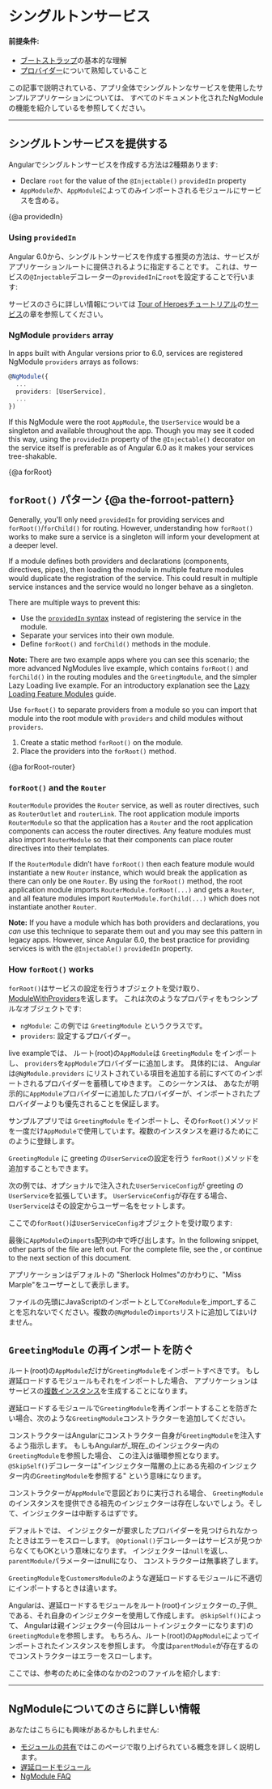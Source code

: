 # シングルトンサービス

#### 前提条件:

* [ブートストラップ](guide/bootstrapping)の基本的な理解
* [プロバイダー](guide/providers)について熟知していること

この記事で説明されている、アプリ全体でシングルトンなサービスを使用したサンプルアプリケーションについては、
すべてのドキュメント化されたNgModuleの機能を紹介している<live-example name="ngmodules"></live-example>を参照してください。

<hr />

## シングルトンサービスを提供する

Angularでシングルトンサービスを作成する方法は2種類あります:

* Declare `root` for the value of the `@Injectable()` `providedIn` property
* `AppModule`か、`AppModule`によってのみインポートされるモジュールにサービスを含める。

{@a providedIn}

### Using `providedIn`

Angular 6.0から、シングルトンサービスを作成する推奨の方法は、サービスがアプリケーションルートに提供されるように指定することです。 これは、サービスの`@Injectable`デコレーターの`providedIn`に`root`を設定することで行います:

<code-example path="providers/src/app/user.service.0.ts"  header="src/app/user.service.ts" linenums="false"> </code-example>


サービスのさらに詳しい情報については
[Tour of Heroesチュートリアル](tutorial)の[サービス](tutorial/toh-pt4)の章を参照してください。

### NgModule `providers` array

In apps built with Angular versions prior to 6.0, services are registered NgModule `providers` arrays as follows:

```ts
@NgModule({
  ...
  providers: [UserService],
  ...
})

```

If this NgModule were the root `AppModule`, the `UserService` would be a singleton and available
throughout the app. Though you may see it coded this way, using the `providedIn` property of the `@Injectable()` decorator on the service itself is preferable as of Angular 6.0 as it makes your services tree-shakable.

{@a forRoot}

## `forRoot()` パターン {@a the-forroot-pattern}

Generally, you'll only need `providedIn` for providing services and `forRoot()`/`forChild()` for routing. However, understanding how `forRoot()` works to make sure a service is a singleton will inform your development at a deeper level.

If a module defines both providers and declarations (components, directives, pipes),
then loading the module in multiple feature modules would duplicate the registration of the service. This could result in multiple service instances and the service would no longer behave as a singleton.

There are multiple ways to prevent this:

* Use the [`providedIn` syntax](guide/singleton-services#providedIn) instead of registering the service in the module.
* Separate your services into their own module.
* Define `forRoot()` and `forChild()` methods in the module.

<div class="alert is-helpful">

**Note:** There are two example apps where you can see this scenario; the more advanced <live-example noDownload>NgModules live example</live-example>, which contains `forRoot()` and `forChild()` in the routing modules and the `GreetingModule`, and the simpler <live-example name="lazy-loading-ngmodules" noDownload>Lazy Loading live example</live-example>. For an introductory explanation see the [Lazy Loading Feature Modules](guide/lazy-loading-ngmodules) guide.

</div>


Use `forRoot()` to
separate providers from a module so you can import that module into the root module
with `providers` and child modules without `providers`.

1. Create a static method `forRoot()` on the module.
2. Place the providers into the `forRoot()` method.

<code-example path="ngmodules/src/app/greeting/greeting.module.ts" region="for-root" header="src/app/greeting/greeting.module.ts" linenums="false"> </code-example>


{@a forRoot-router}

### `forRoot()` and the `Router`

`RouterModule` provides the `Router` service, as well as router directives, such as `RouterOutlet` and `routerLink`. The root application module imports `RouterModule` so that the application has a `Router` and the root application components can access the router directives. Any feature modules must also import `RouterModule` so that their components can place router directives into their templates.

If the `RouterModule` didn’t have `forRoot()` then each feature module would instantiate a new `Router` instance, which would break the application as there can only be one `Router`. By using the `forRoot()` method, the root application module imports `RouterModule.forRoot(...)` and gets a `Router`, and all feature modules import `RouterModule.forChild(...)` which does not instantiate another `Router`.

<div class="alert is-helpful">

**Note:** If you have a module which has both providers and declarations,
you _can_ use this
technique to separate them out and you may see this pattern in legacy apps.
However, since Angular 6.0, the best practice for providing services is with the
`@Injectable()` `providedIn` property.

</div>

### How `forRoot()` works

`forRoot()`はサービスの設定を行うオブジェクトを受け取り、
[ModuleWithProviders](api/core/ModuleWithProviders)を返します。
これは次のようなプロパティをもつシンプルなオブジェクトです:

* `ngModule`: この例では `GreetingModule` というクラスです。
* `providers`: 設定するプロバイダー。

<live-example name="ngmodules">live example</live-example>では、
ルート(root)の`AppModule`は `GreetingModule` をインポートし、
`providers`を`AppModule`プロバイダーに追加します。
具体的には、
Angularは`@NgModule.providers`
にリストされている項目を追加する前にすべてのインポートされるプロバイダーを蓄積してゆきます。
このシーケンスは、
あなたが明示的に`AppModule`プロバイダーに追加したプロバイダーが、インポートされたプロバイダーよりも優先されることを保証します。

サンプルアプリでは `GreetingModule` をインポートし、その`forRoot()`メソッドを一度だけ`AppModule`で使用しています。複数のインスタンスを避けるためにこのように登録します。

`GreetingModule` に greeting の`UserService`の設定を行う
`forRoot()`メソッドを追加することもできます。

次の例では、オプショナルで注入された`UserServiceConfig`が greeting の`UserService`を拡張しています。
`UserServiceConfig`が存在する場合、`UserService`はその設定からユーザー名をセットします。

<code-example path="ngmodules/src/app/greeting/user.service.ts" region="ctor" header="src/app/greeting/user.service.ts (constructor)" linenums="false">

</code-example>

ここでの`forRoot()`は`UserServiceConfig`オブジェクトを受け取ります:

<code-example path="ngmodules/src/app/greeting/greeting.module.ts" region="for-root" header="src/app/greeting/greeting.module.ts (forRoot)" linenums="false">

</code-example>

最後に`AppModule`の`imports`配列の中で呼び出します。In the following
snippet, other parts of the file are left out. For the complete file, see the <live-example name="ngmodules"></live-example>, or continue to the next section of this document.

<code-example path="ngmodules/src/app/app.module.ts" region="import-for-root" header="src/app/app.module.ts (imports)" linenums="false">

</code-example>

アプリケーションはデフォルトの "Sherlock Holmes"のかわりに、"Miss Marple"をユーザーとして表示します。

ファイルの先頭にJavaScriptのインポートとして`CoreModule`を_import_することを忘れないでください。複数の`@NgModule`の`imports`リストに追加してはいけません。

<!-- KW--Does this mean that if we need it elsewhere we only import it at the top? I thought the services would all be available since we were importing it into `AppModule` in `providers`. -->

## `GreetingModule` の再インポートを防ぐ

ルート(root)の`AppModule`だけが`GreetingModule`をインポートすべきです。
もし遅延ロードするモジュールもそれをインポートした場合、
アプリケーションはサービスの[複数インスタンス](guide/ngmodule-faq#q-why-bad)を生成することになります。

遅延ロードするモジュールで`GreetingModule`を再インポートすることを防ぎたい場合、次のような`GreetingModule`コンストラクターを追加してください。

<code-example path="ngmodules/src/app/greeting/greeting.module.ts" region="ctor" header="src/app/greeting/greeting.module.ts" linenums="false">

</code-example>

コンストラクターはAngularにコンストラクター自身が`GreetingModule`を注入するよう指示します。
もしもAngularが_現在_のインジェクター内の`GreetingModule`を参照した場合、
この注入は循環参照となります。
`@SkipSelf()`デコレーターは"インジェクター階層の上にある先祖のインジェクター内の`GreetingModule`を参照する"
という意味になります。

コンストラクターが`AppModule`で意図どおりに実行される場合、
`GreetingModule`のインスタンスを提供できる祖先のインジェクターは存在しないでしょう。そして、インジェクターは中断するはずです。

デフォルトでは、
インジェクターが要求したプロバイダーを見つけられなかったときはエラーをスローします。
`@Optional()`デコレーターはサービスが見つからなくてもOKという意味になります。
インジェクターは`null`を返し、`parentModule`パラメーターはnullになり、
コンストラクターは無事終了します。

`GreetingModule`を`CustomersModule`のような遅延ロードするモジュールに不適切にインポートするときは違います。

Angularは、遅延ロードするモジュールをルート(root)インジェクターの_子供_である、それ自身のインジェクターを使用して作成します。
`@SkipSelf()`によって、
Angularは親インジェクター(今回はルートインジェクターになります)の`GreetingModule`を参照します。
もちろん、ルート(root)の`AppModule`によってインポートされたインスタンスを参照します。
今度は`parentModule`が存在するのでコンストラクターはエラーをスローします。

ここでは、参考のために全体のなかの2つのファイルを紹介します:

<code-tabs linenums="false">
 <code-pane header="app.module.ts" path="ngmodules/src/app/app.module.ts">
 </code-pane>
 <code-pane header="greeting.module.ts" region="whole-greeting-module" path="ngmodules/src/app/greeting/greeting.module.ts">
 </code-pane>
</code-tabs>


<hr />

## NgModuleについてのさらに詳しい情報

あなたはこちらにも興味があるかもしれません:
* [モジュールの共有](guide/sharing-ngmodules)ではこのページで取り上げられている概念を詳しく説明します。
* [遅延ロードモジュール](guide/lazy-loading-ngmodules)
* [NgModule FAQ](guide/ngmodule-faq)

